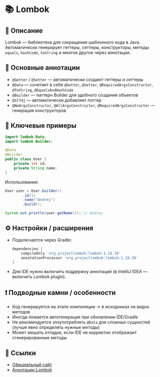 
# 📚 Lombok

## 📝 Описание
Lombok — библиотека для сокращения шаблонного кода в Java.  
Автоматически генерирует геттеры, сеттеры, конструкторы, методы `equals`, `hashCode`, `toString` и многое другое через аннотации.

## 🚀 Основные аннотации
- `@Getter` / `@Setter` — автоматически создают геттеры и сеттеры
- `@Data` — сочетает в себе `@Getter`, `@Setter`, `@RequiredArgsConstructor`, `@ToString`, `@EqualsAndHashCode`
- `@Builder` — паттерн Builder для удобного создания объектов
- `@Slf4j` — автоматически добавляет логгер
- `@NoArgsConstructor`, `@AllArgsConstructor`, `@RequiredArgsConstructor` — генерация конструкторов

## 🔑 Ключевые примеры
```java
import lombok.Data;
import lombok.Builder;

@Data
@Builder
public class User {
    private int id;
    private String name;
}
```

Использование:
```java
User user = User.builder()
        .id(1)
        .name("Andrey")
        .build();

System.out.println(user.getName()); // Andrey
```

## ⚙️ Настройки / расширения
- Подключается через Gradle:
  ```gradle
  dependencies {
      compileOnly 'org.projectlombok:lombok:1.18.30'
      annotationProcessor 'org.projectlombok:lombok:1.18.30'
  }
  ```
- Для IDE нужно включить поддержку аннотаций (в IntelliJ IDEA — включить Lombok plugin).

## ❗ Подводные камни / особенности
- Код генерируется на этапе компиляции → в исходниках не видно методов
- Иногда ломается автогенерация при обновлении IDE/Gradle
- Не рекомендуется злоупотреблять `@Data` для сложных сущностей (лучше явно определять нужные методы)
- Может мешать отладке, если IDE не корректно отображает сгенерированные методы

## 🔗 Ссылки
- [Официальный сайт](https://projectlombok.org/)
- [Аннотации Lombok](https://projectlombok.org/features/all)
